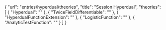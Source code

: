 {
    "url": "entries/hyperdual/theories",
    "title": "Session Hyperdual",
    "theories": [
        {
            "Hyperdual": ""
        },
        {
            "TwiceFieldDifferentiable": ""
        },
        {
            "HyperdualFunctionExtension": ""
        },
        {
            "LogisticFunction": ""
        },
        {
            "AnalyticTestFunction": ""
        }
    ]
}